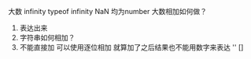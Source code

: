 大数 infinity typeof infinity NaN 均为number
大数相加如何做？

1. 表达出来
2. 字符串如何相加？
3. 不能直接加 可以使用逐位相加
    就算加了之后结果也不能用数字来表达 '' [] 